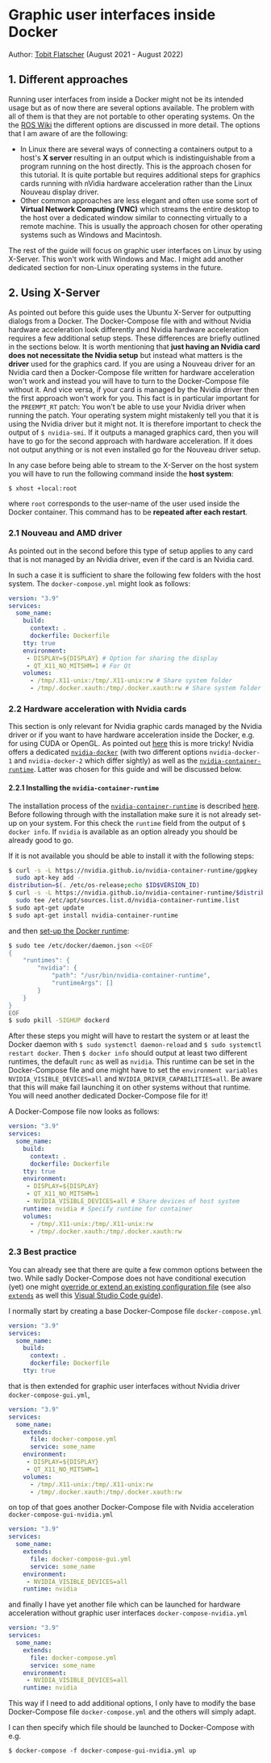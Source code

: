 # Graphic user interfaces inside Docker

Author: [Tobit Flatscher](https://github.com/2b-t) (August 2021 - August 2022)



## 1. Different approaches 

Running user interfaces from inside a Docker might not be its intended usage but as of now there are several options available. The problem with all of them is that they are not portable to other operating systems. On the the [ROS Wiki](http://wiki.ros.org/docker/Tutorials/GUI) the different options are discussed in more detail. The options that I am aware of are the following:

- In Linux there are several ways of connecting a containers output to a host's **X server** resulting in an output which is indistinguishable from a program running on the host directly. This is the approach chosen for this tutorial. It is quite portable but requires additional steps for graphics cards running with nVidia hardware acceleration rather than the Linux Nouveau display driver.
- Other common approaches are less elegant and often use some sort of **Virtual Network Computing (VNC)** which streams the entire desktop to the host over a dedicated window similar to connecting virtually to a remote machine. This is usually the approach chosen for other operating systems such as Windows and Macintosh.

The rest of the guide will focus on graphic user interfaces on Linux by using X-Server. This won't work with Windows and Mac. I might add another dedicated section for non-Linux operating systems in the future.

## 2. Using X-Server

As pointed out before this guide uses the Ubuntu X-Server for outputting dialogs from a Docker. The Docker-Compose file with and without Nvidia hardware acceleration look differently and Nvidia hardware acceleration requires a few additional setup steps. These differences are briefly outlined in the sections below. It is worth mentioning that **just having an Nvidia card does not necessitate the Nvidia setup** but instead what matters is the **driver** used for the graphics card. If you are using a Nouveau driver for an Nvidia card then a Docker-Compose file written for hardware acceleration won't work and instead you will have to turn to the Docker-Compose file without it. And vice versa, if your card is managed by the Nvidia driver then the first approach won't work for you. This fact is in particular important for the `PREEMPT_RT` patch: You won't be able to use your Nvidia driver when running the patch. Your operating system might mistakenly tell you that it is using the Nvidia driver but it might not. It is therefore important to check the output of `$ nvidia-smi`. If it outputs a managed graphics card, then you will have to go for the second approach with hardware acceleration. If it does not output anything or is not even installed go for the Nouveau driver setup.

In any case before being able to stream to the X-Server on the host system you will have to run the following command inside the **host system**:

```bash
$ xhost +local:root
```

where `root` corresponds to the user-name of the user used inside the Docker container. This command has to be **repeated after each restart**.

### 2.1 Nouveau and AMD driver

As pointed out in the second before this type of setup applies to any card that is not managed by an Nvidia driver, even if the card is an Nvidia card.

In such a case it is sufficient to share the following few folders with the host system. The `docker-compose.yml` might look as follows:

```yaml
version: "3.9"
services:
  some_name:
    build:
      context: .
      dockerfile: Dockerfile
    tty: true
    environment:
     - DISPLAY=${DISPLAY} # Option for sharing the display
     - QT_X11_NO_MITSHM=1 # For Qt
    volumes:
      - /tmp/.X11-unix:/tmp/.X11-unix:rw # Share system folder
      - /tmp/.docker.xauth:/tmp/.docker.xauth:rw # Share system folder
```

### 2.2 Hardware acceleration with Nvidia cards

This section is only relevant for Nvidia graphic cards managed by the Nvidia driver or if you want to have hardware acceleration inside the Docker, e.g. for using CUDA or OpenGL. As pointed out [here](http://wiki.ros.org/docker/Tutorials/Hardware%20Acceleration) this is more tricky! Nvidia offers a dedicated [`nvidia-docker`](https://github.com/NVIDIA/nvidia-docker) (with two different options `nvidia-docker-1` and `nvidia-docker-2` which differ sightly) as well as the [`nvidia-container-runtime`](https://nvidia.github.io/nvidia-container-runtime/). Latter was chosen for this guide and will be discussed below.

#### 2.2.1 Installing the `nvidia-container-runtime`

The installation process of the [`nvidia-container-runtime`](https://nvidia.github.io/nvidia-container-runtime/) is described [here](https://stackoverflow.com/a/59008360). Before following through with the installation make sure it is not already set-up on your system. For this check the `runtime` field from the output of `$ docker info`. If `nvidia` is available as an option already you should be already good to go.

If it is not available you should be able to install it with the following steps:

```bash
$ curl -s -L https://nvidia.github.io/nvidia-container-runtime/gpgkey | \
  sudo apt-key add -
distribution=$(. /etc/os-release;echo $ID$VERSION_ID)
$ curl -s -L https://nvidia.github.io/nvidia-container-runtime/$distribution/nvidia-container-runtime.list | \
  sudo tee /etc/apt/sources.list.d/nvidia-container-runtime.list
$ sudo apt-get update
$ sudo apt-get install nvidia-container-runtime
```

and then [set-up the Docker runtime](https://github.com/NVIDIA/nvidia-container-runtime#docker-engine-setup):

```bash
$ sudo tee /etc/docker/daemon.json <<EOF
{
    "runtimes": {
        "nvidia": {
            "path": "/usr/bin/nvidia-container-runtime",
            "runtimeArgs": []
        }
    }
}
EOF
$ sudo pkill -SIGHUP dockerd
```

After these steps you might will have to restart the system or at least the Docker daemon with `$ sudo systemctl daemon-reload` and `$ sudo systemctl restart docker`. Then `$ docker info` should output at least two different runtimes, the default `runc` as well as `nvidia`. This runtime can be set in the Docker-Compose file and one might have to set the `environment variables` `NVIDIA_VISIBLE_DEVICES=all` and `NVIDIA_DRIVER_CAPABILITIES=all`. Be aware that this will make fail launching it on other systems without that runtime. You will need another dedicated Docker-Compose file for it!

A Docker-Compose file now looks as follows:

```yaml
version: "3.9"
services:
  some_name:
    build:
      context: .
      dockerfile: Dockerfile
    tty: true
    environment:
     - DISPLAY=${DISPLAY}
     - QT_X11_NO_MITSHM=1
     - NVIDIA_VISIBLE_DEVICES=all # Share devices of host system
    runtime: nvidia # Specify runtime for container
    volumes:
      - /tmp/.X11-unix:/tmp/.X11-unix:rw
      - /tmp/.docker.xauth:/tmp/.docker.xauth:rw
```

### 2.3 Best practice

You can already see that there are quite a few common options between the two. While sadly Docker-Compose does not have conditional execution (yet) one might [override or extend an existing configuration file](https://github.com/Yelp/docker-compose/blob/master/docs/extends.md) (see also [`extends`](https://docs.docker.com/compose/extends/) as well this [Visual Studio Code guide](https://code.visualstudio.com/docs/remote/create-dev-container#_extend-your-docker-compose-file-for-development)).

I normally start by creating a base Docker-Compose file `docker-compose.yml`

```yaml
version: "3.9"
services:
  some_name:
    build:
      context: .
      dockerfile: Dockerfile
    tty: true
```

that is then extended for graphic user interfaces without Nvidia driver `docker-compose-gui.yml`,

```yaml
version: "3.9"
services:
  some_name:
    extends:
      file: docker-compose.yml
      service: some_name
    environment:
     - DISPLAY=${DISPLAY}
     - QT_X11_NO_MITSHM=1
    volumes:
      - /tmp/.X11-unix:/tmp/.X11-unix:rw
      - /tmp/.docker.xauth:/tmp/.docker.xauth:rw
```

on top of that goes another Docker-Compose file with Nvidia acceleration `docker-compose-gui-nvidia.yml`

```yaml
version: "3.9"
services:
  some_name:
    extends:
      file: docker-compose-gui.yml
      service: some_name
    environment:
     - NVIDIA_VISIBLE_DEVICES=all
    runtime: nvidia
```

and finally I have yet another file which can be launched for hardware acceleration without graphic user interfaces `docker-compose-nvidia.yml`

```yaml
version: "3.9"
services:
  some_name:
    extends:
      file: docker-compose.yml
      service: some_name
    environment:
     - NVIDIA_VISIBLE_DEVICES=all
    runtime: nvidia
```

This way if I need to add additional options, I only have to modify the base Docker-Compose file `docker-compose.yml` and the others will simply adapt.

I can then specify which file should be launched to Docker-Compose with e.g.

```
$ docker-compose -f docker-compose-gui-nvidia.yml up
```

